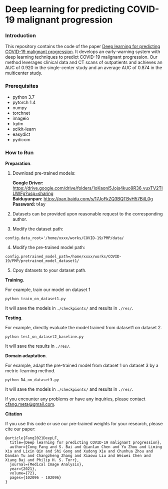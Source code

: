 # Deep learning for predicting COVID-19 malignant progression      


### Introduction
This repository contains the code of the paper [Deep learning for predicting COVID-19 malignant progression](https://www.sciencedirect.com/science/article/pii/S1361841521001420?via%3Dihub). It develops an early-warning system with deep learning techniques to predict COVID-19 malignant progression. Our method leverages clinical data and CT scans of outpatients and achieves an AUC of 0.920 in the single-center study and an average AUC of 0.874 in the multicenter study.

### Prerequisites
* python 3.7
* pytorch 1.4
* numpy 
* torchnet
* imageio
* tqdm
* scikit-learn
* easydict
* pydicom

### How to Run

**Preparation**.
  1. Download pre-trained models:

     **Google Driver:** https://drive.google.com/drive/folders/1oKaoni5Jojs4kuo9R36_vuxTV2TIUWFg?usp=sharing    
     **Baiduyunpan:** https://pan.baidu.com/s/17JoFkZQ3BQTBvH57BiIL0g  **Password:** t4ay
     
  2. Datasets can be provided upon reasonable request to the corresponding author.      
  
  3. Modify the dataset path:

```Shell
config.data_root='/home/xxxx/works/COVID-19/PMP/data/
```
  4. Modify the pre-trained model path:

```Shell
config.pretrained_model_path=/home/xxxx/works/COVID-19/PMP/pretrained_model_dataset1/
```

  5. Cpoy datasets to your dataset path.
   
   
**Training**.  

For example, train our model on dataset 1

```Shell
python train_on_dataset1.py
```
It will save the models in ```./checkpionts/``` and results in ```./res/```.
   
   
**Testing**.  

For example, directly evaluate the model trained from dataset1 on dataset 2.

```Shell
python test_on_dataset2_baseline.py
```
It will save the results in ```./res/```.
   
   
**Domain adaptation**.  

For example, adapt the pre-trained model from dataset 1 on dataset 3 by a metric-learning method.

```Shell
python DA_on_dataset3.py
```
It will save the models in ```./checkpionts/``` and results in ```./res/```.

If you encounter any problems or have any inquiries, please contact cfang.meta@gmail.com.

**Citation**

If you use this code or use our pre-trained weights for your research, please cite our paper:
```
@article{Fang2021DeepLF,
  title={Deep learning for predicting COVID-19 malignant progression},
  author={Cong Fang and S. Bai and Qianlan Chen and Yu Zhou and Liming Xia and Lixin Qin and Shi Gong and Xudong Xie and Chunhua Zhou and Dandan Tu and Changzheng Zhang and Xiaowu Liu and Weiwei Chen and Xiang Bai and Philip H. S. Torr},
  journal={Medical Image Analysis},
  year={2021},
  volume={72},
  pages={102096 - 102096}
}
```
